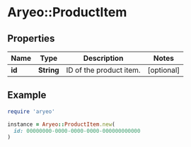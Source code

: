 # Aryeo::ProductItem

## Properties

| Name | Type | Description | Notes |
| ---- | ---- | ----------- | ----- |
| **id** | **String** | ID of the product item. | [optional] |

## Example

```ruby
require 'aryeo'

instance = Aryeo::ProductItem.new(
  id: 00000000-0000-0000-0000-000000000000
)
```

